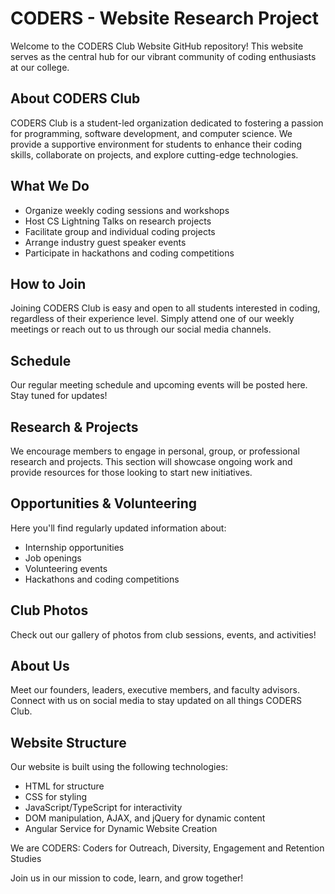 # CODERS - Website Research Project

Welcome to the CODERS Club Website GitHub repository! This website serves as the central hub for our vibrant community of coding enthusiasts at our college.

## About CODERS Club

CODERS Club is a student-led organization dedicated to fostering a passion for programming, software development, and computer science. We provide a supportive environment for students to enhance their coding skills, collaborate on projects, and explore cutting-edge technologies.

## What We Do

- Organize weekly coding sessions and workshops
- Host CS Lightning Talks on research projects
- Facilitate group and individual coding projects
- Arrange industry guest speaker events
- Participate in hackathons and coding competitions

## How to Join

Joining CODERS Club is easy and open to all students interested in coding, regardless of their experience level. Simply attend one of our weekly meetings or reach out to us through our social media channels.

## Schedule

Our regular meeting schedule and upcoming events will be posted here. Stay tuned for updates!

## Research & Projects

We encourage members to engage in personal, group, or professional research and projects. This section will showcase ongoing work and provide resources for those looking to start new initiatives.

## Opportunities & Volunteering

Here you'll find regularly updated information about:
- Internship opportunities
- Job openings
- Volunteering events
- Hackathons and coding competitions

## Club Photos

Check out our gallery of photos from club sessions, events, and activities!

## About Us

Meet our founders, leaders, executive members, and faculty advisors. Connect with us on social media to stay updated on all things CODERS Club.

## Website Structure

Our website is built using the following technologies:
- HTML for structure
- CSS for styling
- JavaScript/TypeScript for interactivity
- DOM manipulation, AJAX, and jQuery for dynamic content
- Angular Service for Dynamic Website Creation

We are CODERS: Coders for Outreach, Diversity, Engagement and Retention Studies

Join us in our mission to code, learn, and grow together!
